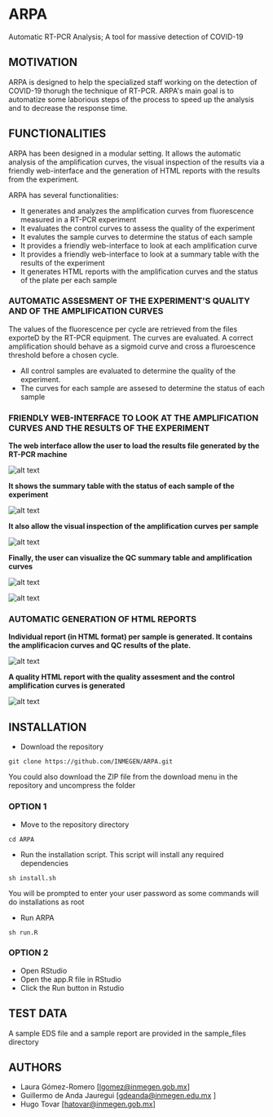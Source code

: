 # ARPA
Automatic RT-PCR Analysis; A tool for massive detection of COVID-19

## MOTIVATION
ARPA is designed to help the specialized staff working on the detection of COVID-19 thorugh the technique of RT-PCR. ARPA's main goal is to automatize some laborious steps of the process to speed up the analysis and to decrease the response time.

## FUNCTIONALITIES

ARPA has been designed in a modular setting. It allows the automatic analysis of the amplification curves, the visual inspection of the results via a friendly web-interface and the generation of HTML reports with the results from the experiment.

ARPA has several functionalities:

 - It generates and analyzes the amplification curves from fluorescence measured in a RT-PCR experiment
 - It evaluates the control curves to assess the quality of the experiment
 - It evalutes the sample curves to determine the status of each sample
 - It provides a friendly web-interface to look at each amplification curve
 - It provides a friendly web-interface to look at a summary table with the results of the experiment
 - It generates HTML reports with the amplification curves and the status of the plate per each sample

### AUTOMATIC ASSESMENT OF THE EXPERIMENT'S QUALITY AND OF THE AMPLIFICATION CURVES 

The values of the fluorescence per cycle are retrieved from the files exporteD by the RT-PCR equipment. The curves are evaluated. A correct amplification should behave as a sigmoid curve and cross a fluroescence threshold before a chosen cycle.

 - All control samples are evaluated to determine the quality of the experiment.
 - The curves for each sample are assesed to determine the status of each sample


### FRIENDLY WEB-INTERFACE TO LOOK AT THE AMPLIFICATION CURVES AND THE RESULTS OF THE EXPERIMENT

**The web interface allow the user to load the results file generated by the RT-PCR machine**

![alt text](https://github.com/INMEGEN/ARPA/blob/main/images/web-initial.jpeg?raw=true)


**It shows the summary table with the status of each sample of the experiment**

![alt text](https://github.com/INMEGEN/ARPA/blob/main/images/web-summary-table.jpeg?raw=true)


**It also allow the visual inspection of the amplification curves per sample**

![alt text](https://github.com/INMEGEN/ARPA/blob/main/images/web-sample-curves.jpeg?raw=true)


**Finally, the user can visualize the QC summary table and amplification curves**

![alt text](https://github.com/INMEGEN/ARPA/blob/main/images/web-qc-table.jpeg?raw=true)

![alt text](https://github.com/INMEGEN/ARPA/blob/main/images/web-qc-curves.jpeg?raw=true)




### AUTOMATIC GENERATION OF HTML REPORTS 

**Individual report (in HTML format) per sample is generated. It contains the amplificacion curves and QC results of the plate.**

![alt text](https://github.com/INMEGEN/ARPA/blob/main/images/html_sample.png?raw=true)

**A quality HTML report with the quality assesment and the control amplification curves is generated**

![alt text](https://github.com/INMEGEN/ARPA/blob/main/images/html_qc.png?raw=true)

## INSTALLATION

 - Download the repository

```
git clone https://github.com/INMEGEN/ARPA.git
```
You could also download the ZIP file from the download menu in the repository and uncompress the folder


### OPTION 1

 - Move to the repository directory

```
cd ARPA
```

 - Run the installation script. This script will install any required dependencies

```
sh install.sh
```
You will be prompted to enter your user password as some commands will do installations as root

 - Run ARPA

```
sh run.R
```

### OPTION 2

 - Open RStudio
 - Open the app.R file in RStudio
 - Click the Run button in Rstudio

## TEST DATA

A sample EDS file and a sample report are provided in the sample_files directory
 
## AUTHORS

 - Laura Gómez-Romero [lgomez@inmegen.gob.mx]
 - Guillermo de Anda Jauregui [gdeanda@inmegen.edu.mx ]
 - Hugo Tovar [hatovar@inmegen.gob.mx] 
